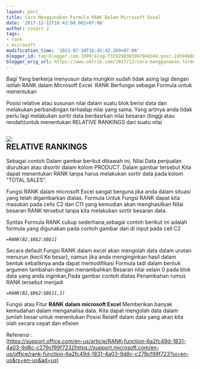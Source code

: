```yaml
---
layout: post
title: Cara Menggunakan Formula RANK Dalam Microsoft Excel
date: '2017-12-12T16:43:00.001+07:00'
author: rosari J
tags:
- rank
- microsoft
modification_time: '2022-07-10T16:45:42.269+07:00'
blogger_id: tag:blogger.com,1999:blog-7329298365997944344.post-2459488084306429937
blogger_orig_url: https://www.oktrik.com/2017/12/cara-menggunakan-formula-rank-dalam.html
---
```


Bagi Yang berkerja menyusun data mungkin sudah tidak asing lagi dengan istilah RANK dalam Microsoft Excel. RANK Berfungsi sebagai Formula untuk menentukan

Posisi relative atau susunan nilai dalam suatu blok berisi data dan melakukan perbandingan terhadap nilai yang sama. Yang artinya anda tidak perlu lagi melakukan sortir data berdasrkan nilai besaran (tinggi atau rendah)untuk menentukan RELATIVE RANKINGS dari suatu nilai

[![](https://blogger.googleusercontent.com/img/b/R29vZ2xl/AVvXsEilhdUVtt2Tmoon6HDItaoeG0LeK5LXOJr3dQollj-sgoj2CiObG3mQJQZp3SDtkQMP4GLF78NTKowyBPCLej7d2ghrsr5fi-GTSvcGJOcxVvi0hwSPl5oqZ-W0tnxYHB3N1Cybk6WcjFjV7EgGEl6WZ9GGUHI5hxwuSUS9IfL0hja3X5Bv5glgmBO-eA/w640-h400/rank-1-800x500.jpg)](https://blogger.googleusercontent.com/img/b/R29vZ2xl/AVvXsEilhdUVtt2Tmoon6HDItaoeG0LeK5LXOJr3dQollj-sgoj2CiObG3mQJQZp3SDtkQMP4GLF78NTKowyBPCLej7d2ghrsr5fi-GTSvcGJOcxVvi0hwSPl5oqZ-W0tnxYHB3N1Cybk6WcjFjV7EgGEl6WZ9GGUHI5hxwuSUS9IfL0hja3X5Bv5glgmBO-eA/s800/rank-1-800x500.jpg)  
RELATIVE RANKINGS
-----------------

Sebagai contoh Dalam gambar berikut dibawah ini, Nilai Data penjualan diurutkan atau disortir dalam kolom PRODUCT. Dalam gambar tersebut Kita dapat menentukan RANK tanpa harus melakukan sortir data pada kolom "TOTAL SALES".

Fungsi RANK dalam microsoft Excel sangat berguna jika anda dalam situasi yang telah digambarkan diatas. Formula Untuk Fungsi RANK dapat kita masukan pada cells C2 dan C11 yang kemudian akan menghasilkan Nilai besaran RANK tersebut tanpa kita melakukan sortir besaran data.

Syntax Formula RANK cukup sederhana,sebagai contoh berikut ini adalah formula yang digunakan pada contoh gambar dan di input pada cell C2

*`=RANK(B2,$B$2:$B$11`*

Secara default Fungsi RANK dalam excel akan mengolah data dalam urutan menurun (kecil Ke besar), namun jika anda menginginkan hasil dalam bentuk sebaliknya anda dapat memodifikasi Formula tadi dalam bentuk argumen tambahan dengan menambahkan Besaran nilai selain 0 pada blok data yang anda inginkan,Pada gambar contoh diatas Penambahan rumus RANK tersebut menjadi

*`=RANK(B2,$B$2:$B$11,1)`*

Fungsi atau Fitur **RANK dalam microsoft Excel** Memberikan banyak kemudahan dalam menganalisa data. Kita dapat mengolah data dalam jumlah besar untuk menentukan Posisi Relatif dalam data yang akan kita olah secara cepat dan efisien

Referensi :  
[https://support.office.com/en-us/article/RANK-function-6a2fc49d-1831-4a03-9d8c-c279cf99f723](https://support.microsoft.com/en-us/office/rank-function-6a2fc49d-1831-4a03-9d8c-c279cf99f723?ui=en-us&rs=en-us&ad=us) 

  

 

